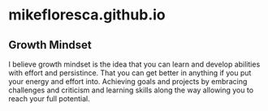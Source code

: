 # mikefloresca.github.io

## **Growth Mindset**

I believe growth mindset is the idea that you can learn and develop abilities with effort and persistince.
That you can get better in anything if you put your energy and effort into. Achieving goals and projects
by embracing challenges and criticism and learning skills along the way allowing you to reach your full potential.


